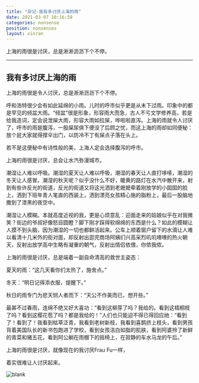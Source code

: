 ```yaml
---
title: "杂记-我有多讨厌上海的雨"
date: 2021-03-07 10:16:59
categories: nonsense
position: nonsenses
layout: xinran
---
```


上海的雨很是讨厌，总是淅淅沥沥下个不停。

---

<!-- <ul class="list-inline text-center">
<audio controls="controls">
    <source src="http://music.163.com/song/media/outer/url?id=1373002687.mp3" type="audio/ogg">
    <source src="http://music.163.com/song/media/outer/url?id=1373002687.mp3" type="audio/mpeg">
<embed height="50" width="1500" src="http://music.163.com/song/media/outer/url?id=1373002687.mp3" />
</audio>
</ul>

*Twilight Rush(暮色狂奔）— 结冰水* -->

## 我有多讨厌上海的雨

上海的雨很是令人讨厌，总是淅淅沥沥下个不停。

呼和浩特很少会有如此延绵的小雨。儿时的呼市似乎更是从未下过雨。印象中的都是罕见的倾盆大雨。“倾盆”很是形象，形容雨大而急，古人不亏文学修养高，若是给我造词，定会说泄屎大雨，形容大雨如拉屎，哗啦啦直泻。上海的雨就令人讨厌了，呼市的雨是腹泻，一股屎尿俱下便没了后顾之忧，而这上海的雨却如同便秘：放个屁大家就得撑伞出门，以防冷不丁有屎点子落在头上。

若不是这便秘中有诗性般的美，上海人定会选择腹泻的呼市。

上海的雨很是讨厌，总会让水汽弥漫城市。

潮湿让人难以呼吸。潮湿的夏天让人难以呼吸，潮湿的春天让人直打哆嗦，潮湿的冬天让人感冒。潮湿的秋天呢？似乎没什么不好，暖黄的路灯在水汽中散开来，射到有些许反光的街道，反光的街道又将这光洒到老嬷嬷牵着刚放学的小囡囡的脸上，洒到下班年青人笔直的西装上，洒到漂亮女孩精心施的脂粉上，最后一股脑地撒到了漆黑的夜空中。

潮湿让人模糊。本就高度近视的我，更是心烦意乱：迎面走来的姑娘似乎在对我微笑？街边的爷叔好像怒目圆瞪？脚下刚才踩得软绵绵的东西是什么？如此的模糊让人摸不到头脑，因为潮湿的一切也都鲜活起来。公车上顺着窗户留下的水滴让人难以看清十几米外的街对面，却反射出逛完商场阿姨们兴高采烈叽叽喳喳的热火朝天，反射出放学高中生略有凝重的朝气，反射出情侣依偎，你侬我侬。

上海的雨很是讨厌，总是端着一副自命清高的救世主姿态：

夏天的雨：“这几天看你们太热了，施舍点。”

冬天：“明日记得添衣服，提醒下。”

秋日的雨专门为悲天悯人者而下：“天公不作美而已，想开些。”

最甚不过春雨，连绵不绝又好大喜功：“看到这柳芽了吗？我给的。看到这梧桐枝了吗？看到这樱花苞了吗？都是我给的！”人们也只能迫不得已得回应祂：“看到了！看到了！我看到枯草泛青，我看到老树新枝，我看到喜鹊挤上枝头，看到男孩背着美国队长的新书包跑进了学校，看到女孩洁白如脂的肌肤，看到阿婆拎了新鲜的青菜和猪五花，看到阿公躺在雨棚下的摇椅上，在寂静的车水马龙的午后。”

上海的雨很是讨厌，就像现在的我讨厌Frau Fu一样，

着实很难让人讨厌起来。

![blank](/assets/img/placeholder.png)
